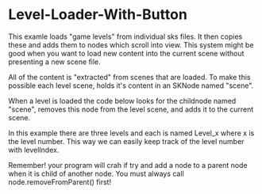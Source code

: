 # Level-Loader-With-Button

This examle loads "game levels" from individual sks files.
It then copies these and adds them to nodes which scroll into view.
This system might be good when you want to load new content into the
current scene without presenting a new scene file.
 
All of the content is "extracted" from scenes that are loaded. To make 
this possible each level scene, holds it's content in an SKNode named "scene". 
 
When a level is loaded the code below looks for the childnode named "scene", 
removes this node from the level scene, and adds it to the current scene.
 
In this example there are three levels and each is named Level_x where x is
the level number. This way we can easily keep track of the level number with 
levelIndex. 
 
Remember! your program will crah if try and add a node to a parent node when 
it is child of another node. You must always call node.removeFromParent() 
first!
